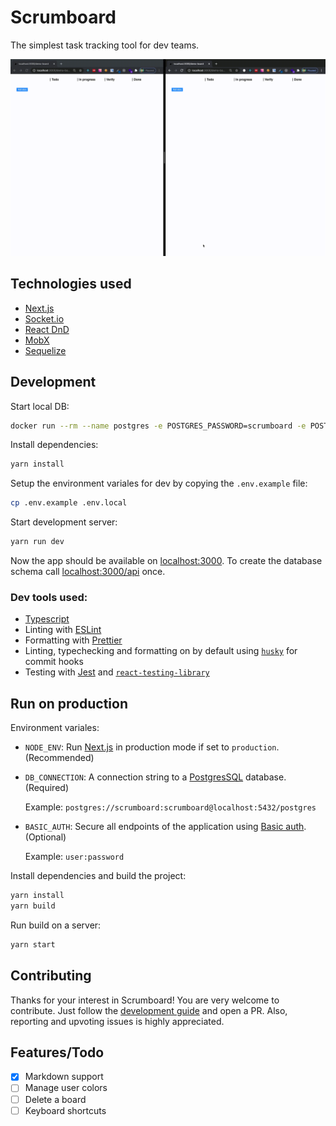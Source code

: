 # Scrumboard

The simplest task tracking tool for dev teams.

![Scrumboard](scrumboard.gif)

## Technologies used

- [Next.js](https://nextjs.org)
- [Socket.io](https://socket.io)
- [React DnD](https://react-dnd.github.io/react-dnd/about)
- [MobX](https://mobx.js.org/README.html)
- [Sequelize](https://sequelize.org)

## Development

Start local DB:

```bash
docker run --rm --name postgres -e POSTGRES_PASSWORD=scrumboard -e POSTGRES_USER=scrumboard -p 5432:5432 -d postgres
```

Install dependencies:

```bash
yarn install
```

Setup the environment variales for dev by copying the `.env.example` file:

```bash
cp .env.example .env.local
```

Start development server:

```bash
yarn run dev
```

Now the app should be available on [localhost:3000](http://localhost:3000). To create
the database schema call [localhost:3000/api](http://localhost:3000/api) once.

### Dev tools used:

- [Typescript](https://www.typescriptlang.org/)
- Linting with [ESLint](https://eslint.org/)
- Formatting with [Prettier](https://prettier.io/)
- Linting, typechecking and formatting on by default using [`husky`](https://github.com/typicode/husky) for commit hooks
- Testing with [Jest](https://jestjs.io/) and [`react-testing-library`](https://testing-library.com/docs/react-testing-library/intro)

## Run on production

Environment variales:

- `NODE_ENV`: Run [Next.js](https://nextjs.org) in production mode if set to
  `production`. (Recommended)

- `DB_CONNECTION`: A connection string to a [PostgresSQL](https://www.postgresql.org)
  database. (Required)

  Example: `postgres://scrumboard:scrumboard@localhost:5432/postgres`

- `BASIC_AUTH`: Secure all endpoints of the application using
  [Basic auth](https://tools.ietf.org/html/rfc7617). (Optional)

  Example: `user:password`

Install dependencies and build the project:

```bash
yarn install
yarn build
```

Run build on a server:

```bash
yarn start
```

## Contributing

Thanks for your interest in Scrumboard! You are very welcome to contribute. Just follow
the [development guide](#development) and open a PR. Also, reporting and upvoting issues
is highly appreciated.

## Features/Todo

- [x] Markdown support
- [ ] Manage user colors
- [ ] Delete a board
- [ ] Keyboard shortcuts
